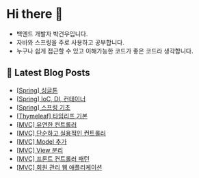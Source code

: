 # Hi there 👋

- 백엔드 개발자 박건우입니다.
- 자바와 스프링을 주로 사용하고 공부합니다.
- 누구나 쉽게 접근할 수 있고 이해가능한 코드가 좋은 코드라 생각합니다.

## 📕 Latest Blog Posts

<ul><li><a href='https://velog.io/@gwoprk/Spring-%EC%8B%B1%EA%B8%80%ED%86%A4' target='_blank'>[Spring] 싱글톤</a></li><li><a href='https://velog.io/@gwoprk/Spring-IoC-DI-%EC%BB%A8%ED%85%8C%EC%9D%B4%EB%84%88' target='_blank'>[Spring] IoC, DI, 컨테이너</a></li><li><a href='https://velog.io/@gwoprk/Spring-%EC%8A%A4%ED%94%84%EB%A7%81-%EA%B8%B0%EC%B4%88' target='_blank'>[Spring] 스프링 기초</a></li><li><a href='https://velog.io/@gwoprk/Thymeleaf-%ED%83%80%EC%9E%84%EB%A6%AC%ED%94%84-%EA%B8%B0%EB%B3%B8' target='_blank'>[Thymeleaf] 타임리프 기본</a></li><li><a href='https://velog.io/@gwoprk/MVC-%EC%9C%A0%EC%97%B0%ED%95%9C-%EC%BB%A8%ED%8A%B8%EB%A1%A4%EB%9F%AC' target='_blank'>[MVC] 유연한 컨트롤러</a></li><li><a href='https://velog.io/@gwoprk/MVC-%EB%8B%A8%EC%88%9C%ED%95%98%EA%B3%A0-%EC%8B%A4%EC%9A%A9%EC%A0%81%EC%9D%B8-%EC%BB%A8%ED%8A%B8%EB%A1%A4%EB%9F%AC' target='_blank'>[MVC] 단순하고 실용적인 컨트롤러</a></li><li><a href='https://velog.io/@gwoprk/MVC-Model-%EC%B6%94%EA%B0%80' target='_blank'>[MVC] Model 추가</a></li><li><a href='https://velog.io/@gwoprk/MVC-View-%EB%B6%84%EB%A6%AC' target='_blank'>[MVC] View 분리</a></li><li><a href='https://velog.io/@gwoprk/MVC-%ED%94%84%EB%A1%A0%ED%8A%B8-%EC%BB%A8%ED%8A%B8%EB%A1%A4%EB%9F%AC-%ED%8C%A8%ED%84%B4' target='_blank'>[MVC] 프론트 컨트롤러 패턴</a></li><li><a href='https://velog.io/@gwoprk/MVC-%ED%9A%8C%EC%9B%90-%EA%B4%80%EB%A6%AC-%EC%9B%B9-%EC%95%A0%ED%94%8C%EB%A6%AC%EC%BC%80%EC%9D%B4%EC%85%98' target='_blank'>[MVC] 회원 관리 웹 애플리케이션</a></li></ul>